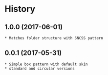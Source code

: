 # History

## 1.0.0 (2017-06-01)
    * Matches folder structure with SNCSS pattern

## 0.0.1 (2017-05-31)
    * Simple box pattern with default skin
    * standard and circular versions